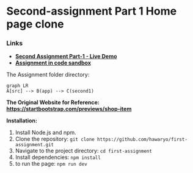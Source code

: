 # Second-assignment Part 1 Home page clone

### Links

- **[Second Assignment Part-1 - Live Demo](https://239e08ad.first-assignment.pages.dev/second1)**
- **[Assignment in code sandbox](https://codesandbox.io/p/devbox/assignment-1-j8w3d9)**

The Assignment folder directory:

```mermaid
graph LR
A[src] --> B(app) --> C(second1)

```

**The Original Website for Reference: https://startbootstrap.com/previews/shop-item**

**Installation:**

1. Install Node.js and npm.
2. Clone the repository: `git clone https://github.com/hawaryo/first-assignment.git`
3. Navigate to the project directory: `cd first-assignment`
4. Install dependencies: `npm install`
5. to run the page: `npm run dev`
